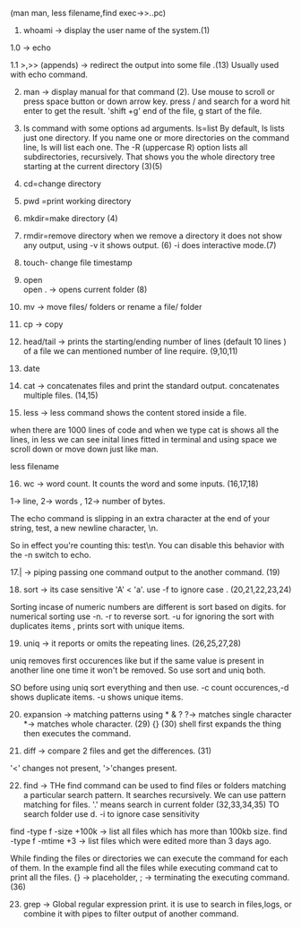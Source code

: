 (man man, less filename,find exec->>..pc)

1. whoami
-> display the user name of the system.(1)

1.0 -> echo 

1.1 >,>> (appends) -> redirect the output into some file .(13) Usually used with echo command.

2. man <command>
-> display manual for that command (2). Use mouse to scroll or press space button or down arrow key.
press / and search for a word hit enter to get the result. 'shift +g' end of the file, g start of the file.

3. ls command with some options ad arguments. ls=list
By default, ls lists just one directory. If you name one or more directories on the command line, ls will list each one. The -R (uppercase R) option lists all subdirectories, recursively. That shows you the whole directory tree starting at the current directory
(3)(5)

4. cd=change directory

5. pwd =print working directory

6. mkdir=make directory (4)

7. rmdir=remove directory
when we remove a directory it does not show any output, using -v it shows output. (6) 
-i does interactive mode.(7)


8. touch- change file timestamp

9. open  
open . -> opens current folder (8)

10. mv -> move files/ folders or rename a file/ folder

11. cp -> copy

12. head/tail -> prints the starting/ending number of lines (default 10 lines ) of a file
we can mentioned number of line require. (9,10,11)

13. date

14. cat -> concatenates files and print the standard output.
concatenates multiple files.
(14,15)

15. less -> less command shows the content stored inside a file.

when there are 1000 lines of code and when we type cat is shows all the lines, in less we can see inital lines fitted in terminal and using space we scroll down or move down just like man.

less filename

16. wc -> word count. It counts the word and some inputs. (16,17,18)

1-> line, 2-> words , 12-> number of bytes.

The echo command is slipping in an extra character at the end of your string, test, a new newline character, \n.

So in effect you're counting this: test\n. You can disable this behavior with the -n switch to echo.

17.| -> piping  passing one command output to the another command.
(19)

18. sort -> its case sensitive 'A' < 'a'. use -f to ignore case . (20,21,22,23,24)

Sorting incase of numeric numbers are different is sort based on digits. for numerical sorting use -n. -r to reverse sort. -u for ignoring the sort with duplicates items , prints sort with unique items.

19. uniq -> it reports or omits the repeating lines. (26,25,27,28)

uniq removes first occurences like but if the same value is present in another line one time it won't be removed. So use sort and uniq both.

SO before using uniq sort everything and then use.
-c count occurences,-d shows duplicate items. -u shows unique items.

20. expansion -> matching patterns using * & ?
?-> matches single character 
*-> matches whole character. (29)
{} (30)
shell first expands the thing then executes the command.

21. diff -> compare 2 files and get the differences. (31)

'<' changes not present, '>'changes present.

22. find -> THe find command can be used to find files or folders matching a particular search pattern. It searches recursively. We can use pattern matching for files. '.' means search in current folder
(32,33,34,35)
TO search folder use d. -i to ignore case sensitivity  

find -type f -size +100k -> list all files which has more than 100kb size.
find -type f -mtime +3 -> list files which were edited more than 3 days ago.

While finding the files or directories we can execute the command for each of them.
In the example find all the files while executing command cat to print all the files.
{} -> placeholder, \; -> terminating the executing command. (36)

23. grep -> Global regular expression print. it is use to search in files,logs, or combine it with pipes to filter output of another command.


